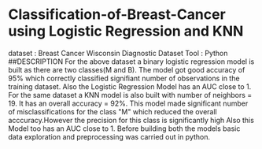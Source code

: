 # Classification-of-Breast-Cancer using Logistic Regression and KNN
dataset : Breast Cancer Wisconsin Diagnostic Dataset
Tool : Python
##DESCRIPTION
For the above dataset a binary logistic regression model is built as there are two classes(M and B). The model got good accuracy of 95% which correctly classified signifiant number of observations in the training dataset.
Also the Logistic Regression Model has an AUC close to 1.
For the same dataset a KNN model is also built with number of neighbors = 19. It has an overall accuracy = 92%. This model made significant number of misclassifications for the class "M" which reduced the overall acccuracy.However the precision for this class is significantly high
Also this Model too has an AUC close to 1.
Before building both the models basic data exploration and preprocessing was carried out in python.
